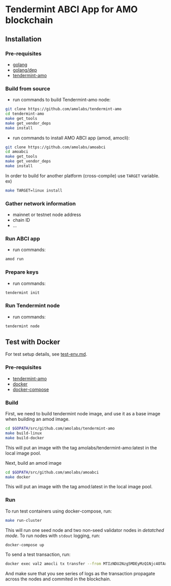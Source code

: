 # Tendermint ABCI App for AMO blockchain

<!--
***NOTE: Tendermint node and the app are built into one single binary in current implementation. This may change in the future.***
-->

## Installation
### Pre-requisites
* [golang](https://golang.org/dl/)
* [golang/dep](https://golang.github.io/dep/docs/installation.html)
* [tendermint-amo](https://github.com/amolabs/tendermint-amo)

### Build from source
* run commands to build Tendermint-amo node:
```bash
git clone https://github.com/amolabs/tendermint-amo
cd tendermint-amo
make get_tools
make get_vendor_deps
make install
```

* run commands to install AMO ABCI app (amod, amocli):
```bash
git clone https://github.com/amolabs/amoabci
cd amoabci
make get_tools
make get_vendor_deps
make install
```
In order to build for another platform (cross-compile) use `TARGET` variable. ex)
```bash
make TARGET=linux install
```

### Gather network information
* mainnet or testnet node address
* chain ID
* ...

### Run ABCI app
* run commands:
```bash
amod run
```

### Prepare keys
* run commands:
```bash
tendermint init
```

### Run Tendermint node
* run commands:
```bash
tendermint node
```

## Test with Docker
For test setup details, see [test-env.md](https://github.com/amolabs/docs/blob/master/test-env.md).

### Pre-requisites
* [tendermint-amo](https://github.com/amolabs/tendermint-amo)
* [docker](https://www.docker.com)
* [docker-compose](https://www.docker.com)

### Build
First, we need to build tendermint node image, and use it as a base image when
building an amod image.
```bash
cd $GOPATH/src/github.com/amolabs/tendermint-amo
make build-linux
make build-docker
```
This will put an image with the tag amolabs/tendermint-amo:latest in the local image pool.

Next, build an amod image
```bash
cd $GOPATH/src/github.com/amolabs/amoabci
make docker
```
This will put an image with the tag amod:latest in the local image pool.

### Run
To run test containers using docker-compose, run:
```bash
make run-cluster
```
This will run one seed node and two non-seed validator nodes in *detatched mode*. To run nodes with `stdout` logging, run:
```bash
docker-compose up
```

To send a test transaction, run:
```bash
docker exec val2 amocli tx transfer --from MTIzNDU2Nzg5MDEyMzQ1Njc4OTAxMjM0NTY3ODkw --to YTIzNDU2Nzg5MDEyMzQ1Njc4OTAxMjM0NTY3ODkw --amount 0
```
And make sure that you see series of logs as the transaction propagate across the nodes and commited in the blockchain.
